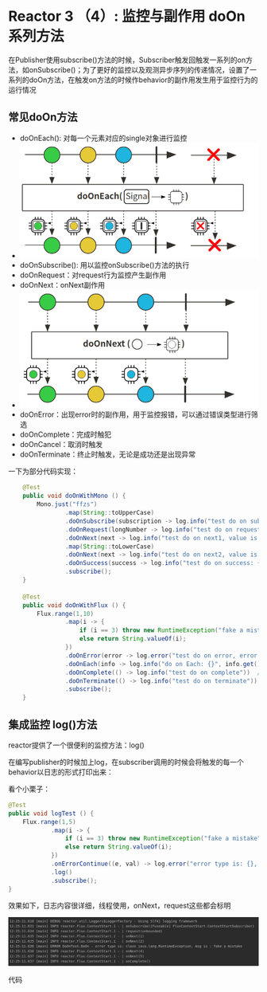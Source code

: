 # Reactor 3 （4）:   监控与副作用 doOn 系列方法

在Publisher使用subscribe()方法的时候，Subscriber触发回触发一系列的on方法，如onSubscribe()；为了更好的监控以及观测异步序列的传递情况，设置了一系列的doOn方法，在触发on方法的时候作behavior的副作用发生用于监控行为的运行情况

## 常见doOn方法

+ doOnEach(): 对每一个元素对应的single对象进行监控
+ ![image-20200806121115482](README.assets/image-20200806121115482.png)
+ doOnSubscribe(): 用以监控onSubscribe()方法的执行
+ doOnRequest：对request行为监控产生副作用
+ doOnNext：onNext副作用
+ ![image-20200806122335007](README.assets/image-20200806122335007.png)
+ doOnError：出现error时的副作用，用于监控报错，可以通过错误类型进行筛选
+ doOnComplete：完成时触犯
+ doOnCancel：取消时触发
+ doOnTerminate：终止时触发，无论是成功还是出现异常

一下为部分代码实现：

```java
    @Test
    public void doOnWithMono () {
        Mono.just("ffzs")
                .map(String::toUpperCase)
                .doOnSubscribe(subscription -> log.info("test do on subscribe"))
                .doOnRequest(longNumber -> log.info("test do on request"))
                .doOnNext(next -> log.info("test do on next1, value is {}", next))
                .map(String::toLowerCase)
                .doOnNext(next -> log.info("test do on next2, value is {}", next))
                .doOnSuccess(success -> log.info("test do on success: {}", success))
                .subscribe();
    }

    @Test
    public void doOnWithFlux () {
        Flux.range(1,10)
                .map(i -> {
                    if (i == 3) throw new RuntimeException("fake a mistake");
                    else return String.valueOf(i);
                })
                .doOnError(error -> log.error("test do on error, error msg is: {}", error.getMessage()))
                .doOnEach(info -> log.info("do on Each: {}", info.get()))
                .doOnComplete(() -> log.info("test do on complete"))  // 因为error没有完成不触发
                .doOnTerminate(() -> log.info("test do on terminate"))  // 无论完成与否，只要终止就触发
                .subscribe();
    }
```



## 集成监控 log()方法

reactor提供了一个很便利的监控方法：log()

在编写publisher的时候加上log，在subscriber调用的时候会将触发的每一个behavior以日志的形式打印出来：

看个小栗子：

```java
@Test
public void logTest () {
    Flux.range(1,5)
            .map(i -> {
                if (i == 3) throw new RuntimeException("fake a mistake");
                else return String.valueOf(i);
            })
            .onErrorContinue((e, val) -> log.error("error type is: {}, msg is : {}", e.getClass(), e.getMessage()))
            .log()
            .subscribe();
}
```

效果如下，日志内容很详细，线程使用，onNext，request这些都会标明

![image-20200806122724201](README.assets/image-20200806122724201.png)



代码